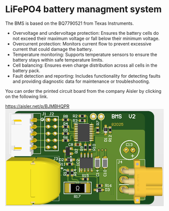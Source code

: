 # LiFePO4 battery managment system

The BMS is based on the BQ7790521 from Texas Instruments.
- Overvoltage and undervoltage protection: Ensures the battery cells do not exceed their maximum voltage or fall below their minimum voltage.
- Overcurrent protection: Monitors current flow to prevent excessive current that could damage the battery.
- Temperature monitoring: Supports temperature sensors to ensure the battery stays within safe temperature limits.
- Cell balancing: Ensures even charge distribution across all cells in the battery pack.
- Fault detection and reporting: Includes functionality for detecting faults and providing diagnostic data for maintenance or troubleshooting.


You can order the printed circuit board from the company Aisler by clicking on the following link.

https://aisler.net/p/BJMBHQPR
![TOP](https://raw.githubusercontent.com/m6r3k/BMS/refs/heads/main/3D/top.png)
